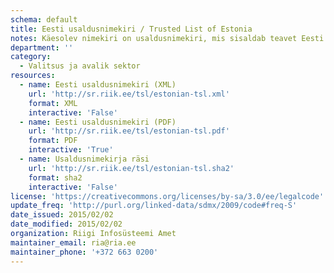 ```yaml
---
schema: default
title: Eesti usaldusnimekiri / Trusted List of Estonia
notes: Käesolev nimekiri on usaldusnimekiri, mis sisaldab teavet Eesti järelevalve all olevate usaldusteenuse osutajate kohta ja usaldusteenuste kohta, mida osutatakse kooskõlas [eIDAS](https://eur-lex.europa.eu/legal-content/ET/TXT/PDF/?uri=CELEX:32014R0910&from=ET) määrusega.\nThe present list is the trusted list including information related to the qualified trust service providers which are supervised by Estonia, together with information related to the qualified trust services provided by them, in accordance with the relevant provisions laid down in [eIDAS](https://eur-lex.europa.eu/legal-content/EN/TXT/PDF/?uri=CELEX:32014R0910&from=EN) Regulation.
department: ''
category:
  - Valitsus ja avalik sektor
resources:
  - name: Eesti usaldusnimekiri (XML)
    url: 'http://sr.riik.ee/tsl/estonian-tsl.xml'
    format: XML
    interactive: 'False'
  - name: Eesti usaldusnimekiri (PDF)
    url: 'http://sr.riik.ee/tsl/estonian-tsl.pdf'
    format: PDF
    interactive: 'True'
  - name: Usaldusnimekirja räsi
    url: 'http://sr.riik.ee/tsl/estonian-tsl.sha2'
    format: sha2
    interactive: 'False'
license: 'https://creativecommons.org/licenses/by-sa/3.0/ee/legalcode'
update_freq: 'http://purl.org/linked-data/sdmx/2009/code#freq-S'
date_issued: 2015/02/02
date_modified: 2015/02/02
organization: Riigi Infosüsteemi Amet
maintainer_email: ria@ria.ee
maintainer_phone: '+372 663 0200'
---
```


